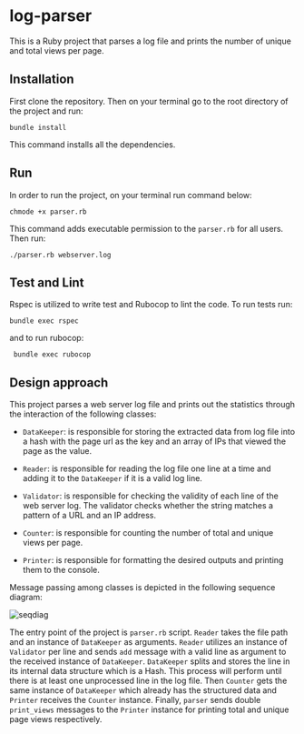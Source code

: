 # log-parser

This is a Ruby project that parses a log file and prints the number of unique and total views per page.

## Installation

First clone the repository. Then on your terminal go to the root directory of the project and run:

```
bundle install
```

This command installs all the dependencies.

## Run

In order to run the project, on your terminal run command below:

```
chmode +x parser.rb
```
This command adds executable permission to the `parser.rb` for all users. Then run:

```
./parser.rb webserver.log
```

## Test and Lint

Rspec is utilized to write test and Rubocop to lint the code. To run
tests run:

```
bundle exec rspec
```

and to run rubocop:

```
 bundle exec rubocop
```

## Design approach
This project parses a web server log file and prints out the statistics through the interaction of the following classes:

* `DataKeeper`: is responsible for storing the extracted data from log file into a hash with the page url as the key and an array of IPs that viewed the page as the value.

* `Reader`: is responsible for reading the log file one line at a time and adding it to the `DataKeeper` if it is a valid log line.

* `Validator`: is responsible for checking the validity of each line of the web server log. The validator checks whether the string matches a pattern of a URL and an IP address.

* `Counter`: is responsible for counting the number of total and unique views per page.

* `Printer`: is responsible for formatting the desired outputs and printing them to the console.

Message passing among classes is depicted in the following sequence diagram: 

![seqdiag](https://user-images.githubusercontent.com/85104225/187664593-26ad762e-7218-4c1b-9bf1-b710fc724c90.png)

The entry point of the project is `parser.rb` script. `Reader` takes the file path and an instance of `DataKeeper` as arguments. `Reader` utilizes an instance of `Validator` per line and sends `add` message with a valid line as argument to the received instance of `DataKeeper`. `DataKeeper` splits and stores the line in its internal data structure which is a Hash. This process will perform until there is at least one unprocessed line in the log file.
Then `Counter` gets the same instance of `DataKeeper` which already has the structured data and `Printer` receives the `Counter` instance.
Finally, `parser` sends double `print_views` messages to the `Printer` instance for printing total and unique page views respectively.
